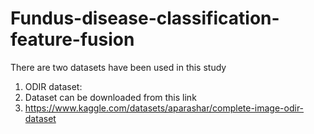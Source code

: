 # Fundus-disease-classification-feature-fusion
There are two datasets have been used in this study
1. ODIR dataset:
2. Dataset can be downloaded from this link
3. https://www.kaggle.com/datasets/aparashar/complete-image-odir-dataset
